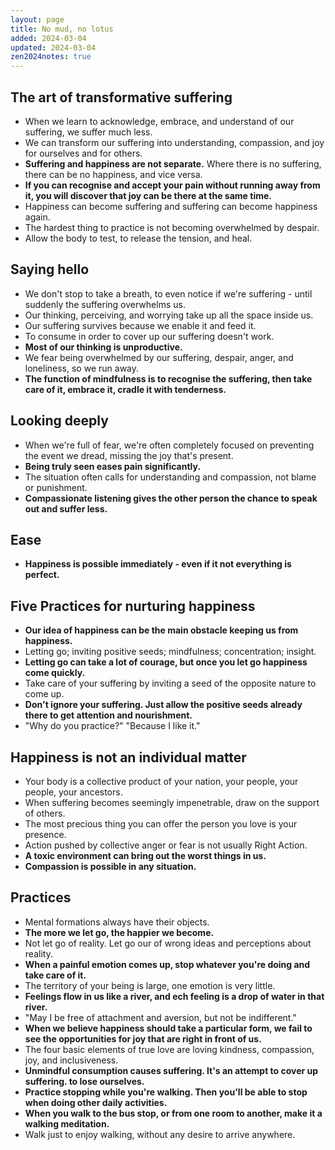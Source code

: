 ```yaml
---
layout: page
title: No mud, no lotus
added: 2024-03-04
updated: 2024-03-04
zen2024notes: true
---
```


## The art of transformative suffering

- When we learn to acknowledge, embrace, and understand of our suffering, we suffer much less.
- We can transform our suffering into understanding, compassion, and joy for ourselves and for others.
- **Suffering and happiness are not separate.** Where there is no suffering, there can be no happiness, and vice versa.
- **If you can recognise and accept your pain without running away from it, you will discover that joy can be there at the same time.**
- Happiness can become suffering and suffering can become happiness again.
- The hardest thing to practice is not becoming overwhelmed by despair.
- Allow the body to test, to release the tension, and heal.

## Saying hello

- We don't stop to take a breath, to even notice if we're suffering - until suddenly the suffering overwhelms us.
- Our thinking, perceiving, and worrying take up all the space inside us.
- Our suffering survives because we enable it and feed it.
- To consume in order to cover up our suffering doesn't work.
- **Most of our thinking is unproductive.**
- We fear being overwhelmed by our suffering, despair, anger, and loneliness, so we run away.
- **The function of mindfulness is to recognise the suffering, then take care of it, embrace it, cradle it with tenderness.**

## Looking deeply

- When we're full of fear, we're often completely focused on preventing the event we dread, missing the joy that's present.
- **Being truly seen eases pain significantly.**
- The situation often calls for understanding and compassion, not blame or punishment.
- **Compassionate listening gives the other person the chance to speak out and suffer less.**

## Ease

- **Happiness is possible immediately - even if it not everything is perfect.**

## Five Practices for nurturing happiness

- **Our idea of happiness can be the main obstacle keeping us from happiness.**
- Letting go; inviting positive seeds; mindfulness; concentration; insight.
- **Letting go can take a lot of courage, but once you let go happiness come quickly.**
- Take care of your suffering by inviting a seed of the opposite nature to come up.
- **Don't ignore your suffering. Just allow the positive seeds already there to get attention and nourishment.**
- "Why do you practice?" "Because I like it."

## Happiness is not an individual matter

- Your body is a collective product of your nation, your people, your people, your ancestors.
- When suffering becomes seemingly impenetrable, draw on the support of others.
- The most precious thing you can offer the person you love is your presence.
- Action pushed by collective anger or fear is not usually Right Action.
- **A toxic environment can bring out the worst things in us.**
- **Compassion is possible in any situation.**

## Practices

- Mental formations always have their objects.
- **The more we let go, the happier we become.**
- Not let go of reality. Let go our of wrong ideas and perceptions about reality.
- **When a painful emotion comes up, stop whatever you're doing and take care of it.**
- The territory of your being is large, one emotion is very little.
- **Feelings flow in us like a river, and ech feeling is a drop of water in that river.**
- "May I be free of attachment and aversion, but not be indifferent."
- **When we believe happiness should take a particular form, we fail to see the opportunities for joy that are right in front of us.**
- The four basic elements of true love are loving kindness, compassion, joy, and inclusiveness.
- **Unmindful consumption causes suffering. It's an attempt to cover up suffering. to lose ourselves.**
- **Practice stopping while you're walking. Then you'll be able to stop when doing other daily activities.**
- **When you walk to the bus stop, or from one room to another, make it a walking meditation.**
- Walk just to enjoy walking, without any desire to arrive anywhere.